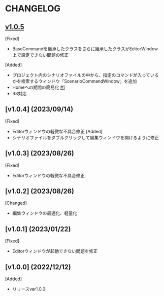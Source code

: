 # CHANGELOG

## [v1.0.5](2024/05/20)
[Fixed]
- BaseCommandを継承したクラスをさらに継承したクラスがEditorWindow上で設定できない問題の修正

[Added]
- プロジェクト内のシナリオファイルの中から、指定のコマンドが入っているかを検索するウィンドウ「ScenarioCommandWindow」を追加
- Homeへの期間の簡易化 [#1](https://github.com/bexide/BxUni-ScenarioBuilder/pull/1)
- R3対応

## [v1.0.4] (2023/09/14)
[Fixed]
- Editorウィンドウの軽微な不具合修正
[Added]
- シナリオファイルをダブルクリックして編集ウィンドウを開けるように修正

## [v1.0.3] (2023/08/26)
[Fixed]
- Editorウィンドウの軽微な不具合修正

## [v1.0.2] (2023/08/26)
[Changed]
- 編集ウィンドウの最適化、軽量化

## [v1.0.1] (2023/01/22)
[Fixed]
- Editorウィンドウが起動できない問題を修正

## [v1.0.0] (2022/12/12)
[Added]
- リリースver1.0.0